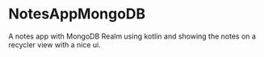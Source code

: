 # NotesAppMongoDB
A notes app with MongoDB Realm using kotlin and showing the notes on a recycler view with a nice ui.
